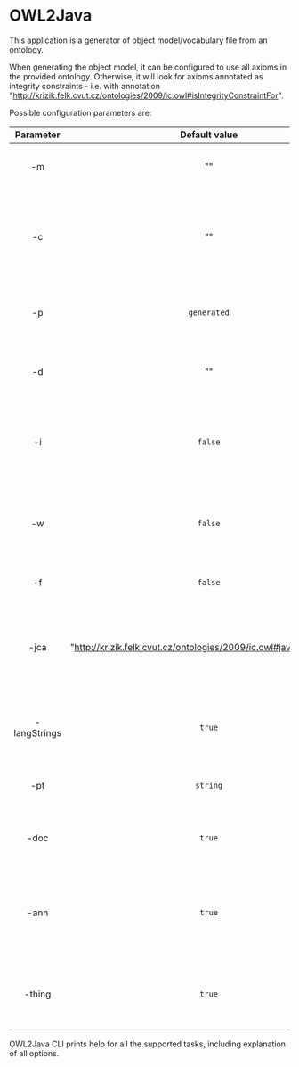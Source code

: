 # OWL2Java

This application is a generator of object model/vocabulary file from an ontology.

When generating the object model, it can be configured to use all axioms in the provided ontology. Otherwise, it will
look for axioms annotated as integrity constraints - i.e. with
annotation "http://krizik.felk.cvut.cz/ontologies/2009/ic.owl#isIntegrityConstraintFor".

Possible configuration parameters are:

|  Parameter   |                           Default value                           | Explanation                                                                                                                       |
|:------------:|:-----------------------------------------------------------------:|-----------------------------------------------------------------------------------------------------------------------------------|
|      -m      |                                ""                                 | Path to a mapping file which allows to resolve ontology IRIs to local files.                                                      |
|      -c      |                                ""                                 | Name of context specified by IC annotations. If specified, only axioms annotated with the correct context will be processed.      |
|      -p      |                            `generated`                            | Name of the package into which the vocabulary file and the model will be generated.                                               |
|      -d      |                                ""                                 | Directory into which the target files (with package) will be generated.                                                           |
|      -i      |                              `false`                              | Whether to interpret all the axioms in the ontology as integrity constraints. If `true`, context is ignored.                      |
|      -w      |                              `false`                              | Whether to add OWLAPI IRIs for terms generated into the vocabulary file (normally, only String constants are generated).          |
|      -f      |                              `false`                              | Whether to ignore missing/failed ontology imports.                                                                                |
|     -jca     | "http://krizik.felk.cvut.cz/ontologies/2009/ic.owl#javaClassName" | IRI of annotation used to specify Java class name to which the annotated OWL class is mapped. Relevant only for model generation. |
| -langStrings |                              `true`                               | Whether to prefer generating string fields as `MultilingualString` when their range is langString.                                |
|     -pt      |                             `string`                              | Type to use for `@Properties` value. Options are `String` and `Object` .                                                          |
|     -doc     |                              `true`                               | Whether to generate Javadoc using values of `rdfs:comment` axioms.                                                                |
|     -ann     |                              `true`                               | Whether to automatically generate annotation fields corresponding to `rdfs:label` and `dc:description` for all entity classes.    |
|    -thing    |                              `true`                               | Whether to automatically generate an entity class corresponding to `owl:Thing`.                                                   |

OWL2Java CLI prints help for all the supported tasks, including explanation of all options.
